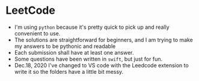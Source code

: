 # LeetCode
* I'm using `python` because it's pretty quick to pick up and really convenient to use.
* The solutions are straightforward for beginners, and I am trying to make my answers to be pythonic and readable
* Each submission shall have at least one answer.
* Some questions have been written in `swift`, but just for fun.
* Dec.18, 2020 I've changed to VS code with the Leedcode extension to write it so the folders have a little bit messy.
